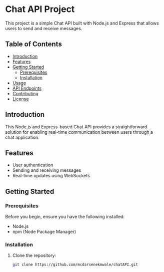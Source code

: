 # Chat API Project

This project is a simple Chat API built with Node.js and Express that allows users to send and receive messages.

## Table of Contents

- [Introduction](#introduction)
- [Features](#features)
- [Getting Started](#getting-started)
  - [Prerequisites](#prerequisites)
  - [Installation](#installation)
- [Usage](#usage)
- [API Endpoints](#api-endpoints)
- [Contributing](#contributing)
- [License](#license)

## Introduction

This Node.js and Express-based Chat API provides a straightforward solution for enabling real-time communication between users through a chat application.

## Features

- User authentication
- Sending and receiving messages
- Real-time updates using WebSockets

## Getting Started

### Prerequisites

Before you begin, ensure you have the following installed:

- Node.js
- npm (Node Package Manager)

### Installation

1. Clone the repository:

   ```bash
   git clone https://github.com/mcdarsenekmwale/chatAPI.git
